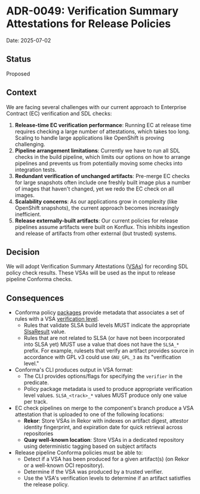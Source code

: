 # ADR-0049: Verification Summary Attestations for Release Policies

Date: 2025-07-02

## Status

Proposed

## Context

We are facing several challenges with our current approach to Enterprise Contract (EC) verification
and SDL checks:

1. **Release-time EC verification performance**: Running EC at release time requires checking a
   large number of attestations, which takes too long. Scaling to handle large applications like
   OpenShift is proving challenging.
2. **Pipeline arrangement limitations**: Currently we have to run all SDL checks in the build
   pipeline, which limits our options on how to arrange pipelines and prevents us from potentially
   moving some checks into integration tests.
3. **Redundant verification of unchanged artifacts**: Pre-merge EC checks for large snapshots often
   include one freshly built image plus a number of images that haven't changed, yet we redo the EC
   check on all images.
4. **Scalability concerns**: As our applications grow in complexity (like OpenShift snapshots), the
   current approach becomes increasingly inefficient.
5. **Release externally-built artifacts**: Our current policies for release pipelines assume
   artifacts were built on Konflux. This inhibits ingestion and release of artifacts from other
   external (but trusted) systems.

## Decision

We will adopt Verification Summary Attestations ([VSAs](https://slsa.dev/spec/v1.1/verification_summary))
for recording SDL policy check results. These VSAs will be used as the input to release pipeline
Conforma checks.

## Consequences

- Conforma policy [packages](https://conforma.dev/docs/policy/authoring.html#_package_annotations)
  provide metadata that associates a set of rules with a VSA [verification level](https://slsa.dev/spec/v1.1/verification_summary#fields).
  - Rules that validate SLSA build levels MUST indicate the appropriate [SlsaResult](https://slsa.dev/spec/v1.1/verification_summary#emslsaresult-stringem)
    value.
  - Rules that are not related to SLSA (or have not been incorporated into SLSA yet) MUST use a
    value that does not have the `SLSA_*` prefix. For example, rulesets that verify an artifact
    provides source in accordance with GPL v3 could use `GNU_GPL_3` as its "verification level."
- Conforma's CLI produces output in VSA format:
  - The CLI provides options/flags for specifying the `verifier` in the predicate.
  - Policy package metadata is used to produce appropriate verification level values.
    `SLSA_<track>_*` values MUST produce only one value per track.
- EC check pipelines on merge to the component's branch produce a VSA attestation that is
  uploaded to one of the following locations:
  - **Rekor**: Store VSAs in Rekor with indexes on artifact digest, attestor identity fingerprint,
    and expiration date for quick retrieval across repositories
  - **Quay well-known location**: Store VSAs in a dedicated repository using deterministic tagging
    based on subject artifacts
- Release pipeline Conforma policies must be able to:
  - Detect if a VSA has been produced for a given artifact(s) (on Rekor or a well-known OCI repository).
  - Determine if the VSA was produced by a trusted verifier.
  - Use the VSA's verification levels to determine if an artifact satistfies the release policy.

